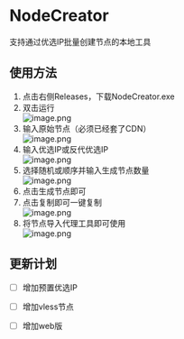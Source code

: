 # NodeCreator
支持通过优选IP批量创建节点的本地工具
## 使用方法

1. 点击右侧Releases，下载NodeCreator.exe
2. 双击运行
</br>   ![image.png](https://cdn.nlark.com/yuque/0/2024/png/35591949/1710678475686-0004b064-e0d1-4b0f-83d9-c396140989e9.png#averageHue=%23fafafa&clientId=u651cf9be-a887-4&from=paste&height=693&id=ud2aca18d&originHeight=866&originWidth=707&originalType=binary&ratio=1.25&rotation=0&showTitle=false&size=22785&status=done&style=none&taskId=ued74dd7d-a649-4679-ad2c-73d4f11f91d&title=&width=565.6)
3. 输入原始节点（必须已经套了CDN）
</br>    ![image.png](https://cdn.nlark.com/yuque/0/2024/png/35591949/1710681211325-a6b0412d-98e7-4290-8b34-ce8608aca69c.png#averageHue=%23edecec&clientId=u651cf9be-a887-4&from=paste&height=186&id=u0de92904&originHeight=233&originWidth=705&originalType=binary&ratio=1.25&rotation=0&showTitle=false&size=18791&status=done&style=none&taskId=u3662bca5-d596-48e6-96e9-b99f1ee292c&title=&width=564)
4. 输入优选IP或反代优选IP
</br>    ![image.png](https://cdn.nlark.com/yuque/0/2024/png/35591949/1710678771648-bfd9b74c-354b-4205-894d-5c8b2eda6d65.png#averageHue=%23f6f6f6&clientId=u651cf9be-a887-4&from=paste&height=162&id=u724dedcd&originHeight=203&originWidth=707&originalType=binary&ratio=1.25&rotation=0&showTitle=false&size=17404&status=done&style=none&taskId=u0c5f3a24-cd29-49fc-b599-3d5e2d5ea89&title=&width=565.6)
5. 选择随机或顺序并输入生成节点数量
</br>    ![image.png](https://cdn.nlark.com/yuque/0/2024/png/35591949/1710678807420-28cfa073-38e7-4273-9770-3403ce03d5e2.png#averageHue=%23eedfde&clientId=u651cf9be-a887-4&from=paste&height=52&id=u2a2e3bcd&originHeight=65&originWidth=699&originalType=binary&ratio=1.25&rotation=0&showTitle=false&size=9786&status=done&style=none&taskId=u715de2f4-afdc-41bf-ac5c-f48d96d8cb2&title=&width=559.2)
6. 点击生成节点即可
7. 点击复制即可一键复制
</br>    ![image.png](https://cdn.nlark.com/yuque/0/2024/png/35591949/1710678982359-c0da3b41-0a8b-46f1-bdae-fe11411b4c55.png#averageHue=%23d1d0d0&clientId=u651cf9be-a887-4&from=paste&height=346&id=u2bd3460b&originHeight=432&originWidth=705&originalType=binary&ratio=1.25&rotation=0&showTitle=false&size=47106&status=done&style=none&taskId=u8b1815fe-6518-4e0f-8c49-c094aded1a6&title=&width=564)
8. 将节点导入代理工具即可使用
</br>    ![image.png](https://cdn.nlark.com/yuque/0/2024/png/35591949/1710679025271-e59bfd90-03ca-4c0c-a606-2f0105dc0872.png#averageHue=%23f6f5f5&clientId=u651cf9be-a887-4&from=paste&height=498&id=ub431f39d&originHeight=622&originWidth=2560&originalType=binary&ratio=1.25&rotation=0&showTitle=false&size=58553&status=done&style=none&taskId=u5da51605-482d-4a4a-acf6-78c44a41709&title=&width=2048)

## 更新计划

- [ ] 增加预置优选IP
- [ ] 增加vless节点
- [ ] 增加web版





